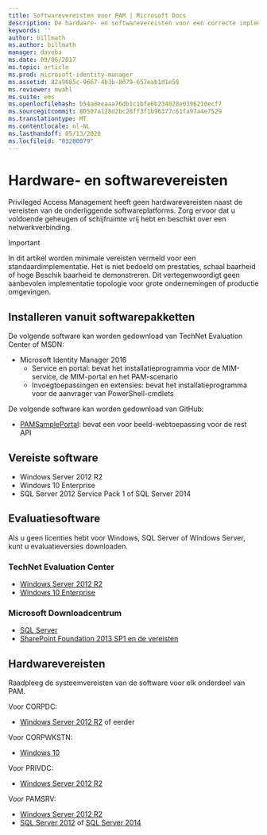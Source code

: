 ```yaml
---
title: Softwarevereisten voor PAM | Microsoft Docs
description: De hardware- en softwarevereisten voor een correcte implementatie van Privileged Access Management
keywords: ''
author: billmath
ms.author: billmath
manager: daveba
ms.date: 09/06/2017
ms.topic: article
ms.prod: microsoft-identity-manager
ms.assetid: 82a9085c-9667-4b3b-8079-657eab1d1e58
ms.reviewer: mwahl
ms.suite: ems
ms.openlocfilehash: b54a8eeaaa76db1c1bfe6b234028e0396210ecf7
ms.sourcegitcommit: 80507a128d2bc28ff3f1b96377c61fa97a4e7529
ms.translationtype: MT
ms.contentlocale: nl-NL
ms.lasthandoff: 05/13/2020
ms.locfileid: "83280079"
---
```

# <a name="hardware-and-software-requirements"></a>Hardware- en softwarevereisten

Privileged Access Management heeft geen hardwarevereisten naast de vereisten van de onderliggende softwareplatforms. Zorg ervoor dat u voldoende geheugen of schijfruimte vrij hebt en beschikt over een netwerkverbinding.

> [!IMPORTANT]
> In dit artikel worden minimale vereisten vermeld voor een standaardimplementatie. Het is niet bedoeld om prestaties, schaal baarheid of hoge Beschik baarheid te demonstreren. Dit vertegenwoordigt geen aanbevolen implementatie topologie voor grote ondernemingen of productie omgevingen.

## <a name="installing-from-software-packages"></a>Installeren vanuit softwarepakketten

De volgende software kan worden gedownload van TechNet Evaluation Center of MSDN:

- Microsoft Identity Manager 2016
  - Service en portal: bevat het installatieprogramma voor de MIM-service, de MIM-portal en het PAM-scenario
  - Invoegtoepassingen en extensies: bevat het installatieprogramma voor de aanvrager van PowerShell-cmdlets

De volgende software kan worden gedownload van GitHub:

- [PAMSamplePortal](https://github.com/Azure/identity-management-samples): bevat een voor beeld-webtoepassing voor de rest API

## <a name="required-software"></a>Vereiste software

- Windows Server 2012 R2
- Windows 10 Enterprise
- SQL Server 2012 Service Pack 1 of SQL Server 2014

## <a name="evaluation-software"></a>Evaluatiesoftware

Als u geen licenties hebt voor Windows, SQL Server of Windows Server, kunt u evaluatieversies downloaden.

### <a name="technet-evaluation-center"></a>TechNet Evaluation Center

- [Windows Server 2012 R2](https://www.microsoft.com/evalcenter/evaluate-windows-server-2012-r2)
- [Windows 10 Enterprise](https://www.microsoft.com/evalcenter/evaluate-windows-10-enterprise)

### <a name="microsoft-download-center"></a>Microsoft Downloadcentrum

- [SQL Server](https://www.microsoft.com/sql-server/sql-server-downloads)  
- [SharePoint Foundation 2013 SP1 en de vereisten](https://www.microsoft.com/download/details.aspx?id=42039)

## <a name="hardware-requirements"></a>Hardwarevereisten

Raadpleeg de systeemvereisten van de software voor elk onderdeel van PAM.

Voor CORPDC:

- [Windows Server 2012 R2](https://technet.microsoft.com/library/dn303418.aspx) of eerder

Voor CORPWKSTN:

- [Windows 10](https://technet.microsoft.com/windows/dn798752.aspx)

Voor PRIVDC:

- [Windows Server 2012 R2](https://technet.microsoft.com/library/dn303418.aspx)

Voor PAMSRV:

- [Windows Server 2012 R2](https://technet.microsoft.com/library/dn303418.aspx)
- [SQL Server 2012](https://msdn.microsoft.com/library/ms143506(sql.110).aspx) of [SQL Server 2014](https://msdn.microsoft.com/library/ms143506(v=sql.120).aspx)
